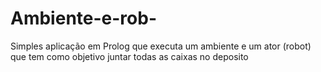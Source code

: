 # Ambiente-e-rob-
Simples aplicação em Prolog que executa um ambiente e um ator (robot) que tem como objetivo juntar todas as caixas no deposito
